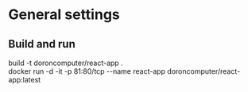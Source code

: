 # General settings

## Build and run

build -t doroncomputer/react-app .  
docker run -d -it -p 81:80/tcp --name react-app doroncomputer/react-app:latest